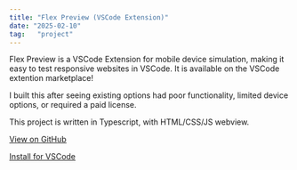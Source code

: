 ```yaml
---
title: "Flex Preview (VSCode Extension)"
date: "2025-02-10"
tag:   "project"
---
```


Flex Preview is a VSCode Extension for mobile device simulation, making it easy to test responsive websites in VSCode.  It is available on the VSCode extention marketplace!

I built this after seeing existing options had poor functionality, limited device options, or required a paid license.

This project is written in Typescript, with HTML/CSS/JS webview.

[<ins>View on GitHub</ins>](https://github.com/jun-simons/FlexPreview)

[<ins>Install for VSCode</ins>](https://marketplace.visualstudio.com/items?itemName=JunSimons.flex-preview)

